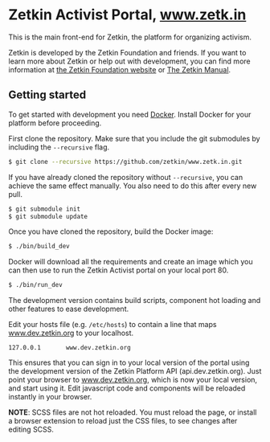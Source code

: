 # Zetkin Activist Portal, www.zetk.in
This is the main front-end for Zetkin, the platform for organizing activism.

Zetkin is developed by the Zetkin Foundation and friends. If you want to learn
more about Zetkin or help out with development, you can find more information
at [the Zetkin Foundation website](http://www.zetkin.org) or
[The Zetkin Manual](http://manual.zetkin.org).

## Getting started
To get started with development you need [Docker](https://www.docker.com).
Install Docker for your platform before proceeding.

First clone the repository. Make sure that you include the git submodules by
including the `--recursive` flag.

```bash
$ git clone --recursive https://github.com/zetkin/www.zetk.in.git
```

If you have already cloned the repository without `--recursive`, you can achieve
the same effect manually. You also need to do this after every new pull.

```bash
$ git submodule init
$ git submodule update
```

Once you have cloned the repository, build the Docker image:

```bash
$ ./bin/build_dev
```

Docker will download all the requirements and create an image which you can
then use to run the Zetkin Activist portal on your local port 80.

```bash
$ ./bin/run_dev
```

The development version contains build scripts, component hot loading and
other features to ease development.

Edit your hosts file (e.g. `/etc/hosts`) to contain a line that maps
www.dev.zetkin.org to your localhost.

```
127.0.0.1       www.dev.zetkin.org
```

This ensures that you can sign in to your local version of the portal using the
development version of the Zetkin Platform API (api.dev.zetkin.org). Just point
your browser to www.dev.zetkin.org, which is now your local version, and start
using it. Edit javascript code and components will be reloaded instantly in
your browser.

__NOTE__: SCSS files are not hot reloaded. You must reload the page, or install
a browser extension to reload just the CSS files, to see changes after editing
SCSS.

